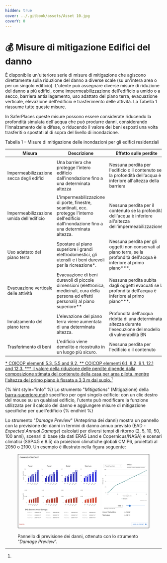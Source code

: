 ```yaml
---
hidden: true
cover: ../.gitbook/assets/Asset 10.jpg
coverY: 0
---
```


# 💰 Misure di mitigazione Edifici del danno

È disponibile un'ulteriore serie di misure di mitigazione che agiscono direttamente sulla riduzione del danno a diverse scale (su un'intera area o per un singolo edificio). L'utente può assegnare diverse misure di riduzione del danno a più edifici, come impermeabilizzazione dell'edificio a umido o a secco, barriera antiallagamento, uso adattato del piano terra, evacuazione verticale, elevazione dell'edificio e trasferimento delle attività.  La Tabella 1 riassume tutte queste misure.&#x20;

In SaferPlaces queste misure possono essere considerate riducendo la profondità simulata dell'acqua che può produrre danni, considerando l'innalzamento delle difese, o riducendo il valore dei beni esposti una volta trasferiti o spostati al di sopra del livello di inondazione.

&#x20;

Tabella 1 – Misure di mitigazione delle inondazioni per gli edifici residenziali

<table data-header-hidden><thead><tr><th width="156">Misura</th><th>Descrizione</th><th width="144">Effetto sulle perdite</th><th>Applicabilità</th></tr></thead><tbody><tr><td>Impermeabilizzazione secca degli edifici</td><td>Una barriera che protegge l'intero edificio dall'inondazione fino a una determinata altezza</td><td><p>Nessuna perdita per l'edificio o il contenuto se la profondità dell'acqua è inferiore all'altezza della barriera       </p><p> </p></td><td>Tutti gli edifici</td></tr><tr><td>Impermeabilizzazione umida dell'edificio</td><td>L'impermeabilizzazione di porte, finestre, scantinati, ecc. protegge l'interno dell'edificio dall'inondazione fino a una determinata altezza.</td><td>Nessuna perdita per il contenuto se la profondità dell'acqua è inferiore all'altezza dell'impermeabilizzazione.</td><td>Tutti gli edifici</td></tr><tr><td>Uso adattato del piano terra</td><td>Spostare al piano superiore i grandi elettrodomestici, gli utensili e i beni durevoli per la ricreazione*.</td><td>Nessuna perdita per gli oggetti non conservati al piano terra, se la profondità dell'acqua è inferiore al primo piano***.</td><td>Edifici monofamiliari di almeno 2 piani</td></tr><tr><td>Evacuazione verticale delle attività</td><td>Evacuazione di beni durevoli di piccole dimensioni (elettronica, medicinali, cura della persona ed effetti personali) al piano superiore**</td><td>Nessuna perdita subita dagli oggetti evacuati se la profondità dell'acqua è inferiore al primo piano***.</td><td>Tutti gli edifici di almeno 2 piani</td></tr><tr><td>Innalzamento del piano terra</td><td>L'elevazione del piano terra viene aumentata di una determinata altezza.</td><td>Profondità dell'acqua ridotta di una determinata altezza durante l'esecuzione del modello di vulnerabilità BN</td><td>Tutti gli edifici</td></tr><tr><td>Trasferimento di beni</td><td>L'edificio viene demolito e ricostruito in un luogo più sicuro.</td><td>Nessuna perdita per l'edificio o il contenuto</td><td>Tutti gli edifici</td></tr></tbody></table>

[\* COICOP elementi 5.3, 5.5 and 9.2. \*\* COICOP elementi 6.1, 8.2, 9.1, 12.1 and 12.3. \*\*\* Il valore della riduzione delle perdite dipende dalla composizione stimata del contenuto della casa per area pilota, mentre l'altezza del primo piano è fissata a 3,3 m dal suolo.](#user-content-fn-1)[^1]

{% hint style="info" %}
Lo strumento "_Mitigations_" (Mitigazione) della [barra-superiore.md](../saferplaces-interfaccia-gui-web/barra-superiore.md "mention")è specifico per ogni singolo edificio: con un clic destro del mouse su un qualsiasi edificio, l'utente può modificare la funzione utilizzata per il calcolo del danno e aggiungere misure di mitigazione specifiche per quell'edificio
{% endhint %}

Lo strumento "_Damage Preview_" (Anteprima dei danni) mostra un pannello con la previsione dei danni in termini di danno annuo previsto (EAD - _Expected Annual Damage_) calcolati per diversi tempi di ritorno (2, 5, 10, 50, 100 anni), scenari di base (da dati ERA5 Land e Copernicus/NASA) e scenari climatici (SSP4.5 e 8.5) da proiezioni climatiche globali CMIP6, proiettati al 2050 o 2100. Un esempio è illustrato nella figura seguente:

<figure><img src="../.gitbook/assets/image (39).png" alt=""><figcaption><p>Pannello di previsione dei danni, ottenuto con lo strumento “<em>Damage Preview</em>”.</p></figcaption></figure>



[^1]: 
